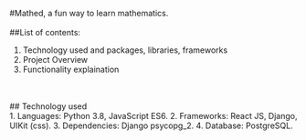#Mathed, a fun way to learn mathematics.
<br>
<br>
##List of contents:
1. Technology used and packages, libraries, frameworks
2. Project Overview
3. Functionality explaination 
<br>
<br>
## Technology used
<br>
1. Languages: Python 3.8, JavaScript ES6.
2. Frameworks: React JS, Django, UIKit (css).
3. Dependencies: Django psycopg_2.
4. Database: PostgreSQL.